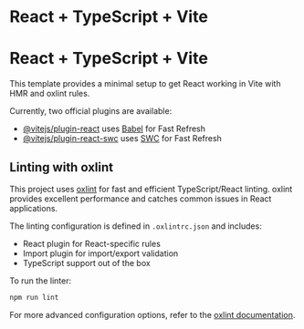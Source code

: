 # React + TypeScript + Vite

# React + TypeScript + Vite

This template provides a minimal setup to get React working in Vite with HMR and oxlint rules.

Currently, two official plugins are available:

- [@vitejs/plugin-react](https://github.com/vitejs/vite-plugin-react/blob/main/packages/plugin-react/README.md) uses [Babel](https://babeljs.io/) for Fast Refresh
- [@vitejs/plugin-react-swc](https://github.com/vitejs/vite-plugin-react-swc) uses [SWC](https://swc.rs/) for Fast Refresh

## Linting with oxlint

This project uses [oxlint](https://oxc-project.github.io/docs/guide/usage/linter.html) for fast and efficient TypeScript/React linting. oxlint provides excellent performance and catches common issues in React applications.

The linting configuration is defined in `.oxlintrc.json` and includes:
- React plugin for React-specific rules
- Import plugin for import/export validation
- TypeScript support out of the box

To run the linter:
```bash
npm run lint
```

For more advanced configuration options, refer to the [oxlint documentation](https://oxc-project.github.io/docs/guide/usage/linter.html).
